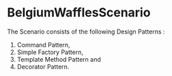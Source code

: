 # BelgiumWafflesScenario

The Scenario consists of the following Design Patterns :

1. Command Pattern, 
2. Simple Factory Pattern, 
3. Template Method Pattern and 
4. Decorator Pattern.

